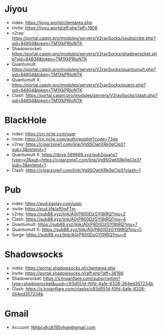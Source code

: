 # Jiyou
- index: https://jiyou.world/clientarea.php
- invite: https://jiyou.world/aff.php?aff=1906
- v2ray: https://portal.caipin.pro/modules/servers/V2raySocks/osubscribe.php?sid=84804&token=TM1XkPRIoNTK
- Shadowrocket: https://portal.caipin.pro/modules/servers/V2raySocks/shadowrocket.php?sid=84804&token=TM1XkPRIoNTK
- Quantumult: https://portal.caipin.pro/modules/servers/V2raySocks/quantumult.php?sid=84804&token=TM1XkPRIoNTK
- Quantumult X: https://portal.caipin.pro/modules/servers/V2raySocks/quanx.php?sid=84804&token=TM1XkPRIoNTK
- Clash: https://portal.caipin.pro/modules/servers/V2raySocks/clash.php?sid=84804&token=TM1XkPRIoNTK

# BlackHole
- index: https://cn.ncjie.com/user
- invite: https://cn.ncjie.com/auth/register?code=73qe
- v2ray: https://cigarzone1.com/link/Vg9SOwtXRk0eClq3?sub=3&extend=1
- Quantumult X: https://dove.589669.xyz/sub2quanx?type=v2&sub=https://cigarzone1.com/link/Vg9SOwtXRk0eClq3?sub=3&extend=1
- Clash: https://cigarzone1.com/link/Vg9SOwtXRk0eClq3?clash=1

# Pub
- index: https://pud.kaolay.com/user
- invite: https://pud.life/aff/mFTm
- v2ray: https://sub88.xyz/link/A0rP800DzGYI9tRQ?mu=2
- Clash: https://sub88.xyz/link/A0rP800DzGYI9tRQ?mu=4
- Quantumult: https://sub88.xyz/link/A0rP800DzGYI9tRQ?mu=7
- Quantumult X: https://sub88.xyz/link/A0rP800DzGYI9tRQ?mu=5
- Surge: https://sub88.xyz/link/A0rP800DzGYI9tRQ?mu=6
  
# Shadowsocks
- index: https://portal.shadowsocks.nl/clientarea.php
- invite: https://portal.shadowsocks.nl/aff.php?aff=36198
- Shadowrocket: https://s.trojanflare.com/subscription?type=shadowrocket&uuid=c93d551d-f0fd-4afe-8328-264ed357234b
- Clash: https://s.trojanflare.com/clashx/c93d551d-f0fd-4afe-8328-264ed357234b

# Gmail
- Accuont: Njhbcgfcdt195vhge@gmail.com